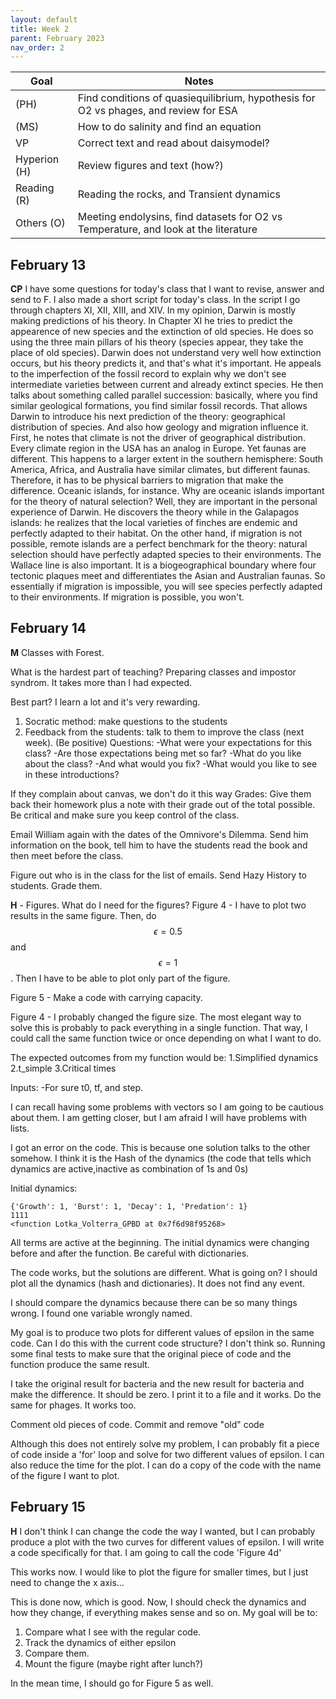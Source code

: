 ```yaml
---
layout: default
title: Week 2
parent: February 2023
nav_order: 2
---
```



| Goal | Notes |  
| ----------- | ----------- |
|(PH)| Find conditions of quasiequilibrium, hypothesis for O2 vs phages, and review for ESA| 
|(MS)| How to do salinity and find an equation |        
|VP| Correct text and read about daisymodel?|
|Hyperion (H)| Review figures and text (how?) |
|Reading (R)| Reading the rocks, and Transient dynamics|
|Others (O)| Meeting endolysins, find datasets for O2 vs Temperature, and look at the literature |



## February 13

**CP** I have some questions for today's class that I want to revise, answer and send to F. I also made a short script for today's class. In the script I go through chapters XI, XII, XIII, and XIV.
In my opinion, Darwin is mostly making predictions of his theory. In Chapter XI he tries to predict the appearence of new species and the extinction of old species. He does so using the three main pillars of his theory (species appear, they take the place of old species). Darwin does not understand very well how extinction occurs, but his theory predicts it, and that's what it's important.
He appeals to the imperfection of the fossil record to explain why we don't see intermediate varieties between current and already extinct species.
He then talks about something called parallel succession: basically, where you find similar geological formations, you find similar fossil records.
That allows Darwin to introduce his next prediction of the theory: geographical distribution of species. And also how geology and migration influence it.
First, he notes that climate is not the driver of geographical distribution. Every climate region in the USA has an analog in Europe. Yet faunas are different. This happens to a larger extent in the southern hemisphere: South America, Africa, and Australia have similar climates, but different faunas. Therefore, it has to be physical barriers to migration that make the difference. Oceanic islands, for instance. Why are oceanic islands important for the theory of natural selection? Well, they are important in the personal experience of Darwin. He discovers the theory while in the Galapagos islands: he realizes that the local varieties of finches are endemic and perfectly adapted to their habitat. On the other hand, if migration is not possible, remote islands are a perfect benchmark for the theory: natural selection should have perfectly adapted species to their environments.
The Wallace line is also important. It is a biogeographical boundary where four tectonic plaques meet and differentiates the Asian and Australian faunas.
So essentially if migration is impossible, you will see species perfectly adapted to their environments. If migration is possible, you won't.

## February 14

**M** Classes with Forest.

What is the hardest part of teaching? Preparing classes and impostor syndrom. It takes more than I had expected.

Best part? I learn a lot and it's very rewarding.

1. Socratic method: make questions to the students
2. Feedback from the students: talk to them to improve the class (next week). (Be positive) Questions:
   -What were your expectations for this class?
   -Are those expectations being met so far?
   -What do you like about the class?
   -And what would you fix?
   -What would you like to see in these introductions?

If they complain about canvas, we don't do it this way
Grades:
Give them back their homework plus a note with their grade out of the total possible.
Be critical and make sure you keep control of the class.

Email William again with the dates of the Omnivore's Dilemma. Send him information on the book, tell him to have the students read the book and then meet before the class.

Figure out who is in the class for the list of emails.
Send Hazy History to students.
Grade them.

**H** - Figures. What do I need for the figures?
Figure 4 - I have to plot two results in the same figure.
Then, do $$\epsilon=0.5$$ and $$\epsilon=1$$.
Then I have to be able to plot only part of the figure.

Figure 5 - Make a code with carrying capacity.

Figure 4 - I probably changed the figure size.
The most elegant way to solve this is probably to pack everything in a single function. That way, I could call the same function twice or once depending on what I want to do.

The expected outcomes from my function would be:
1.Simplified dynamics
2.t_simple
3.Critical times

Inputs:
-For sure t0, tf, and step.

I can recall having some problems with vectors so I am going to be cautious about them. I am getting closer, but I am afraid I will have problems with lists.

I got an error on the code. This is because one solution talks to the other somehow. I think it is the Hash of the dynamics (the code that tells which dynamics are active,inactive as combination of 1s and 0s)

Initial dynamics:

	{'Growth': 1, 'Burst': 1, 'Decay': 1, 'Predation': 1}
	1111	
	<function Lotka_Volterra_GPBD at 0x7f6d98f95268>

All terms are active at the beginning.
The initial dynamics were changing before and after the function. Be careful with dictionaries.

The code works, but the solutions are different. What is going on? I should plot all the dynamics (hash and dictionaries). It does not find any event.

I should compare the dynamics because there can be so many things wrong. I found one variable wrongly named.

My goal is to produce two plots for different values of epsilon in the same code. Can I do this with the current code structure? I don't think so.
Running some final tests to make sure that the original piece of code and the function produce the same result.

I take the original result for bacteria and the new result for bacteria and make the difference. It should be zero. I print it to a file and it works.
Do the same for phages. It works too.

Comment old pieces of code.
Commit and remove "old" code

Although this does not entirely solve my problem, I can probably fit a piece of code inside a 'for' loop and solve for two different values of epsilon. I can also reduce the time for the plot. I can do a copy of the code with the name of the figure I want to plot.

## February 15

**H** I don't think I can change the code the way I wanted, but I can probably produce a plot with the two curves for different values of epsilon. I will write a code specifically for that. I am going to call the code 'Figure 4d'

This works now. I would like to plot the figure for smaller times, but I just need to change the x axis...

This is done now, which is good. Now, I should check the dynamics and how they change, if everything makes sense and so on. My goal will be to:
1. Compare what I see with the regular code.
2. Track the dynamics of either epsilon
3. Compare them.
4. Mount the figure (maybe right after lunch?)

In the mean time, I should go for Figure 5 as well.